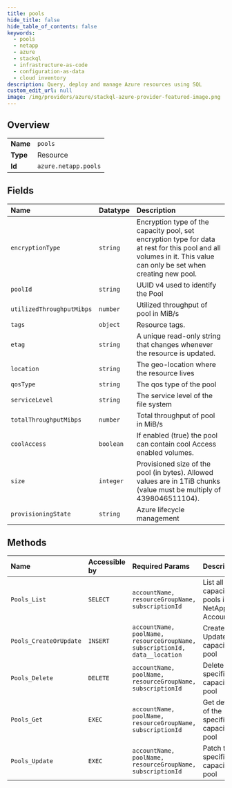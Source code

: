 ```yaml
---
title: pools
hide_title: false
hide_table_of_contents: false
keywords:
  - pools
  - netapp
  - azure    
  - stackql
  - infrastructure-as-code
  - configuration-as-data
  - cloud inventory
description: Query, deploy and manage Azure resources using SQL
custom_edit_url: null
image: /img/providers/azure/stackql-azure-provider-featured-image.png
---
```

  
    

## Overview
<table><tbody>
<tr><td><b>Name</b></td><td><code>pools</code></td></tr>
<tr><td><b>Type</b></td><td>Resource</td></tr>
<tr><td><b>Id</b></td><td><code>azure.netapp.pools</code></td></tr>
</tbody></table>

## Fields
| Name | Datatype | Description |
|:-----|:---------|:------------|
| `encryptionType` | `string` | Encryption type of the capacity pool, set encryption type for data at rest for this pool and all volumes in it. This value can only be set when creating new pool. |
| `poolId` | `string` | UUID v4 used to identify the Pool |
| `utilizedThroughputMibps` | `number` | Utilized throughput of pool in MiB/s |
| `tags` | `object` | Resource tags. |
| `etag` | `string` | A unique read-only string that changes whenever the resource is updated. |
| `location` | `string` | The geo-location where the resource lives |
| `qosType` | `string` | The qos type of the pool |
| `serviceLevel` | `string` | The service level of the file system |
| `totalThroughputMibps` | `number` | Total throughput of pool in MiB/s |
| `coolAccess` | `boolean` | If enabled (true) the pool can contain cool Access enabled volumes. |
| `size` | `integer` | Provisioned size of the pool (in bytes). Allowed values are in 1TiB chunks (value must be multiply of 4398046511104). |
| `provisioningState` | `string` | Azure lifecycle management |
## Methods
| Name | Accessible by | Required Params | Description |
|:-----|:--------------|:----------------|:------------|
| `Pools_List` | `SELECT` | `accountName, resourceGroupName, subscriptionId` | List all capacity pools in the NetApp Account |
| `Pools_CreateOrUpdate` | `INSERT` | `accountName, poolName, resourceGroupName, subscriptionId, data__location` | Create or Update a capacity pool |
| `Pools_Delete` | `DELETE` | `accountName, poolName, resourceGroupName, subscriptionId` | Delete the specified capacity pool |
| `Pools_Get` | `EXEC` | `accountName, poolName, resourceGroupName, subscriptionId` | Get details of the specified capacity pool |
| `Pools_Update` | `EXEC` | `accountName, poolName, resourceGroupName, subscriptionId` | Patch the specified capacity pool |
